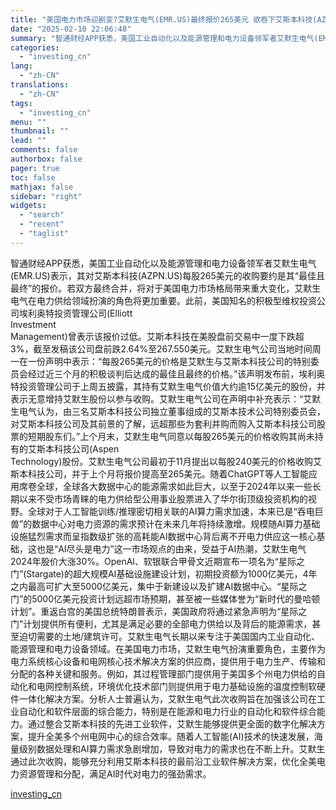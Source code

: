 ```yaml
---
title: "美国电力市场迎剧变?艾默生电气(EMR.US)最终报价265美元 欲吞下艾斯本科技(AZPN.US)"
date: "2025-02-10 22:06:48"
summary: "智通财经APP获悉，美国工业自动化以及能源管理和电力设备领军者艾默生电气(EMR.US)表示，其对..."
categories:
  - "investing_cn"
lang:
  - "zh-CN"
translations:
  - "zh-CN"
tags:
  - "investing_cn"
menu: ""
thumbnail: ""
lead: ""
comments: false
authorbox: false
pager: true
toc: false
mathjax: false
sidebar: "right"
widgets:
  - "search"
  - "recent"
  - "taglist"
---
```


智通财经APP获悉，美国工业自动化以及能源管理和电力设备领军者艾默生电气(EMR.US)表示，其对艾斯本科技(AZPN.US)每股265美元的收购要约是其“最佳且最终”的报价。若双方最终合并，将对于美国电力市场格局带来重大变化，艾默生电气在电力供给领域扮演的角色将更加重要。此前，美国知名的积极型维权投资公司埃利奥特投资管理公司(Elliott   
Investment   
Management)曾表示该报价过低。艾斯本科技在美股盘前交易中一度下跌超3%，截至发稿该公司盘前跌2.64%至267.550美元。艾默生电气公司当地时间周一在一份声明中表示：“每股265美元的价格是艾默生与艾斯本科技公司的特别委员会经过近三个月的积极谈判后达成的最佳且最终的价格。”该声明发布前，埃利奥特投资管理公司于上周五披露，其持有艾默生电气价值大约逾15亿美元的股份，并表示无意增持艾默生股份以参与收购。艾默生电气公司在声明中补充表示：“艾默生电气认为，由三名艾斯本科技公司独立董事组成的艾斯本技术公司特别委员会，对艾斯本科技公司及其前景的了解，远超那些为套利并购而购入艾斯本科技公司股票的短期股东们。”上个月末，艾默生电气同意以每股265美元的价格收购其尚未持有的艾斯本科技公司(Aspen   
Technology)股份。艾默生电气公司最初于11月提出以每股240美元的价格收购艾斯本科技公司，并于上个月将报价提高至265美元。随着ChatGPT等人工智能应用席卷全球，全球各大数据中心的能源需求如此巨大，以至于2024年以来一些长期以来不受市场青睐的电力供给型公用事业股票进入了华尔街顶级投资机构的视野。全球对于人工智能训练/推理密切相关联的AI算力需求加速，本来已是“吞电巨兽”的数据中心对电力资源的需求预计在未来几年将持续激增。规模随AI算力基础设施猛烈需求而呈指数级扩张的高耗能AI数据中心背后离不开电力供应这一核心基础，这也是“AI尽头是电力”这一市场观点的由来，受益于AI热潮，艾默生电气2024年股价大涨30%。OpenAl、软银联合甲骨文近期宣布一项名为“星际之门”(Stargate)的超大规模AI基础设施建设计划，初期投资额为1000亿美元，4年之内最高可扩大至5000亿美元，集中于新建设以及扩建AI数据中心。“星际之门”的5000亿美元投资计划远超市场预期，甚至被一些媒体誉为“新时代的曼哈顿计划”。重返白宫的美国总统特朗普表示，美国政府将通过紧急声明为“星际之门”计划提供所有便利，尤其是满足必要的全部电力供给以及背后的能源需求，甚至迫切需要的土地/建筑许可。艾默生电气长期以来专注于美国国内工业自动化、能源管理和电力设备领域。在美国电力市场，艾默生电气扮演重要角色，主要作为电力系统核心设备和电网核心技术解决方案的供应商，提供用于电力生产、传输和分配的各种关键和服务。例如，其过程管理部门提供用于美国多个州电力供给的自动化和电网控制系统，环境优化技术部门则提供用于电力基础设施的温度控制软硬件一体化解决方案。分析人士普遍认为，艾默生电气此次收购旨在加强该公司在工业自动化和软件层面的综合能力，特别是在能源和电力行业的自动化和软件综合能力。通过整合艾斯本科技的先进工业软件，艾默生能够提供更全面的数字化解决方案，提升全美多个州电网中心的综合效率。随着人工智能(AI)技术的快速发展，海量级别数据处理和AI算力需求急剧增加，导致对电力的需求也在不断上升。艾默生通过此次收购，能够充分利用艾斯本科技的最前沿工业软件解决方案，优化全美电力资源管理和分配，满足AI时代对电力的强劲需求。

[investing_cn](https://cn.investing.com/news/stock-market-news/article-2664604)
